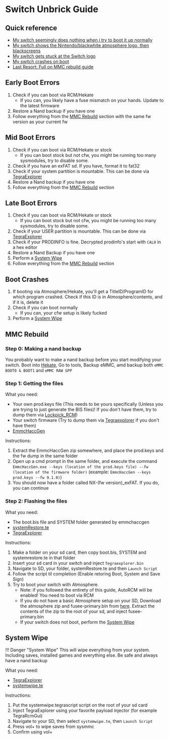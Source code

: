 # Switch Unbrick Guide

## Quick reference
- [My switch seemingly does nothing when i try to boot it up normally](#early-boot-errors)
- [My switch shows the Nintendo/blackwhite atmosphere logo, then blackscreens](#mid-boot-errors)
- [My switch gets stuck at the Switch logo](#late-boot-errors)
- [My switch crashes on boot](#boot-crashes)
- [Last Resort: Full on MMC rebuild guide](#mmc-rebuild)

## Early Boot Errors

1. Check if you can boot via RCM/Hekate
    - If you can, you likely have a fuse mismatch on your hands. Update to the latest firmware
2. Restore a Nand backup if you have one
3. Follow everything from the [MMC Rebuild](#mmc-rebuild) section with the same fw version as your current fw

## Mid Boot Errors

1. Check if you can boot via RCM/Hekate or stock
    - If you can boot stock but not cfw, you might be running too many sysmodules, try to disable some.
2. Check if you have an exFAT sd. If you have, format it to fat32 
3. Check if your system partition is mountable. This can be done via [TegraExplorer](https://github.com/suchmememanyskill/TegraExplorer/releases)
4. Restore a Nand backup if you have one
5. Follow everything from the [MMC Rebuild](#mmc-rebuild) section

## Late Boot Errors

1. Check if you can boot via RCM/Hekate or stock
    - If you can boot stock but not cfw, you might be running too many sysmodules, try to disable some.
2. Check if your USER partition is mountable. This can be done via [TegraExplorer](https://github.com/suchmememanyskill/TegraExplorer/releases)
3. Check if your PRODINFO is fine. Decrypted prodinfo's start with `CAL0` in a hex editor
4. Restore a Nand Backup if you have one
5. Perform a [System Wipe](#system-wipe)
6. Follow everything from the [MMC Rebuild](#mmc-rebuild) section

## Boot Crashes

1. If booting via Atmosphere/Hekate, you'll get a TitleID/ProgramID for which program crashed. Check if this ID is in Atmosphere/contents, and if it is, delete it
2. Check if you can boot normally
    - If you can, your cfw setup is likely fucked
3. Perform a [System Wipe](#system-wipe)


## MMC Rebuild

### Step 0: Making a nand backup
You probably want to make a nand backup before you start modifying your switch. Boot into [Hekate](https://github.com/CTCaer/hekate/releases), Go to tools, Backup eMMC, amd backup both `eMMC BOOT0 & BOOT1` and `eMMC RAW GPP`

### Step 1: Getting the files

What you need:

- Your own prod.keys file (This needs to be yours specifically (Unless you are trying to just generate the BIS files)! If you don't have them, try to dump them via [Lockpick_RCM](https://github.com/shchmue/Lockpick_RCM/releases))
- Your switch firmware (Try to dump them via [Tegraexplorer](https://github.com/suchmememanyskill/TegraExplorer/releases) if you don't have them)
- [EmmcHaccGen](https://github.com/suchmememanyskill/EmmcHaccGen/releases)

Instructions:

1. Extract the EmmcHaccGen zip somewhere, and place the prod.keys and the fw dump in the same folder
2. Open up a cmd prompt in the same folder, and execute the command `EmmcHaccGen.exe --keys (location of the prod.keys file) --fw (location of the firmware folder)` (example: `EmmcHaccGen --keys prod.keys --fw 9.1.0)`)
3. You should now have a folder called NX-(fw version)_exFAT. If you do, you can continue

### Step 2: Flashing the files

What you need:

- The boot.bis file and SYSTEM folder generated by emmchaccgen
- <a href="https://suchmememanyskill.github.io/TegraScript/systemRestore.te" download>systemRestore.te</a>
- [TegraExplorer](https://github.com/suchmememanyskill/TegraExplorer/releases) 

Instructions:

1. Make a folder on your sd card, then copy boot.bis, SYSTEM and systemrestore.te in that folder
2. Insert your sd card in your switch and inject `Tegraexplorer.bin`
3. Navigate to SD, your folder, systemRestore.te and then `Launch Script`
4. Follow the script til completion (Enable retoring Boot, System and Save Sign)
5. Try to boot your switch with Atmosphere.
    - Note: if you followed the entirety of this guide, AutoRCM will be enabled! You need to boot via RCM
    - If you do not have a basic Atmosphere setup on your SD, Download the atmosphere zip and fusee-primary.bin from [here](https://github.com/Atmosphere-NX/Atmosphere/releases). Extract the contents of the zip to the root of your sd, and inject fusee-primary.bin
    - If your switch does not boot, perform the [System Wipe](#system-wipe)

## System Wipe

!!! Danger "System Wipe"
    This will wipe everything from your system. Including saves, installed games and everything else. Be safe and always have a nand backup

What you need:

- [TegraExplorer](https://github.com/suchmememanyskill/TegraExplorer/releases)
- <a href="https://suchmememanyskill.github.io/TegraScript/scripts/systemwipe.te" download>systemwipe.te</a>

Instructions:

1. Put the systemwipe.tegrascript script on the root of your sd card
2. Inject TegraExplorer using your favorite payload injector (for example TegraRcmGui)
3. Navigate to your SD, then select `systemwipe.te`, then `Launch Script`
4. Press vol+ to wipe saves from sysmmc
5. Confirm using vol+